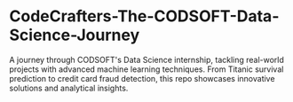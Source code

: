 # CodeCrafters-The-CODSOFT-Data-Science-Journey
A journey through CODSOFT's Data Science internship, tackling real-world projects with advanced machine learning techniques. From Titanic survival prediction to credit card fraud detection, this repo showcases innovative solutions and analytical insights.
